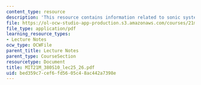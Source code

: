 ```yaml
---
content_type: resource
description: 'This resource contains information related to sonic system project presentations. '
file: https://ol-ocw-studio-app-production.s3.amazonaws.com/courses/21m-380-music-and-technology-algorithmic-and-generative-music-spring-2010/bed359c7cef6fd5605c48ac442a7398e_MIT21M_380S10_lec25_26.pdf
file_type: application/pdf
learning_resource_types:
- Lecture Notes
ocw_type: OCWFile
parent_title: Lecture Notes
parent_type: CourseSection
resourcetype: Document
title: MIT21M_380S10_lec25_26.pdf
uid: bed359c7-cef6-fd56-05c4-8ac442a7398e
---
```


